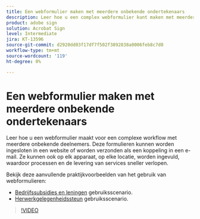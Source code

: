 ```yaml
---
title: Een webformulier maken met meerdere onbekende ondertekenaars
description: Leer hoe u een complex webformulier kunt maken met meerdere onbekende deelnemers
product: adobe sign
solution: Acrobat Sign
level: Intermediate
jira: KT-13596
source-git-commit: d2920dd03f17df7f502f3892838a0006feb8c7d0
workflow-type: tm+mt
source-wordcount: '119'
ht-degree: 0%

---
```


# Een webformulier maken met meerdere onbekende ondertekenaars

Leer hoe u een webformulier maakt voor een complexe workflow met meerdere onbekende deelnemers. Deze formulieren kunnen worden ingesloten in een website of worden verzonden als een koppeling in een e-mail. Ze kunnen ook op elk apparaat, op elke locatie, worden ingevuld, waardoor processen en de levering van services sneller verlopen.

Bekijk deze aanvullende praktijkvoorbeelden van het gebruik van webformulieren:

* [Bedrijfssubsidies en leningen](https://experienceleague.adobe.com/docs/document-cloud-learn/sign-learning-hub/expand/recipes/gov/usecasegovgrants.html?lang=en) gebruiksscenario.
* [Herwerkgelegenheidssteun](https://experienceleague.adobe.com/docs/document-cloud-learn/sign-learning-hub/expand/recipes/gov/usecasegovreemployment.html?lang=en) gebruiksscenario.

>[!VIDEO](https://video.tv.adobe.com/v/3421619?quality=12&learn=on&hidetitle=true)
